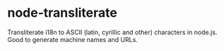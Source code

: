 node-transliterate
==================

Transliterate i18n to ASCII (latin, cyrillic and other) characters in node.js.
Good to generate machine names and URLs.
